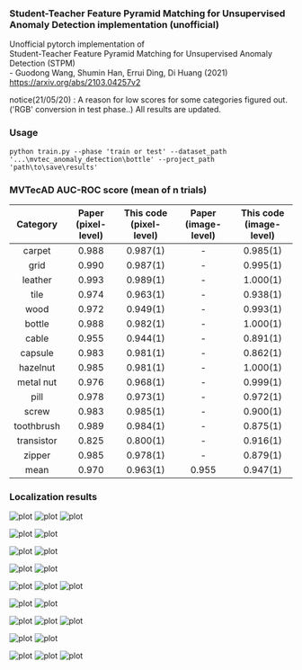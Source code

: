 ### Student-Teacher Feature Pyramid Matching for Unsupervised Anomaly Detection implementation (unofficial)
Unofficial pytorch implementation of  
Student-Teacher Feature Pyramid Matching for Unsupervised Anomaly Detection (STPM)  
\- Guodong Wang, Shumin Han, Errui Ding, Di Huang  (2021)  
https://arxiv.org/abs/2103.04257v2  

notice(21/05/20) : A reason for low scores for some categories figured out. ('RGB' conversion in test phase..) All results are updated.

### Usage 
~~~
python train.py --phase 'train or test' --dataset_path '...\mvtec_anomaly_detection\bottle' --project_path 'path\to\save\results'
~~~

### MVTecAD AUC-ROC score (mean of n trials)
| Category | Paper<br>(pixel-level) | This code<br>(pixel-level) | Paper<br>(image-level) | This code<br>(image-level) |
| :-----: | :-: | :-: | :-: | :-: |
| carpet | 0.988 | 0.987(1) | - | 0.985(1) |
| grid | 0.990 | 0.987(1) | - | 0.995(1) |
| leather | 0.993 | 0.989(1) | - | 1.000(1) |
| tile | 0.974 | 0.963(1) | - | 0.938(1) |
| wood | 0.972 | 0.949(1)| - | 0.993(1) |
| bottle | 0.988 | 0.982(1)| - | 1.000(1) |
| cable | 0.955 | 0.944(1) | - | 0.891(1) |
| capsule | 0.983 | 0.981(1) | - | 0.862(1) |
| hazelnut | 0.985 | 0.981(1) | - | 1.000(1) |
| metal nut | 0.976 | 0.968(1) | - | 0.999(1) |
| pill | 0.978 | 0.973(1) | - | 0.972(1) |
| screw | 0.983 | 0.985(1) | - | 0.900(1) |
| toothbrush | 0.989 | 0.984(1) | - | 0.875(1) |
| transistor | 0.825 | 0.800(1)| - | 0.916(1) |
| zipper | 0.985 | 0.978(1) | - | 0.879(1) |
| mean | 0.970 | 0.963(1) | 0.955 | 0.947(1) |


### Localization results   

![plot](./samples/bent_002_arr.png)
![plot](./samples/broken_003_arr.png)
![plot](./samples/metal_contamination_005_arr.png)

![plot](./samples/bent_lead_003_arr.png)
![plot](./samples/damaged_case_001_arr.png)

![plot](./samples/bent_wire_003_arr.png)
![plot](./samples/missing_cable_006_arr.png)

![plot](./samples/color_002_arr.png)
![plot](./samples/poke_008_arr.png)

![plot](./samples/combined_006_arr.png)
![plot](./samples/liquid_003_arr.png)
![plot](./samples/scratch_006_arr.png)

![plot](./samples/contamination_004_arr.png)
![plot](./samples/contamination_007_arr.png)

![plot](./samples/crack_005_arr.png)
![plot](./samples/cut_001_arr.png)
![plot](./samples/print_006_arr.png)

![plot](./samples/crack_010_arr.png)
![plot](./samples/faulty_imprint_006_arr.png)

![plot](./samples/hole_002_arr.png)
![plot](./samples/metal_contamination_008_arr.png)
![plot](./samples/thread_013_arr.png)